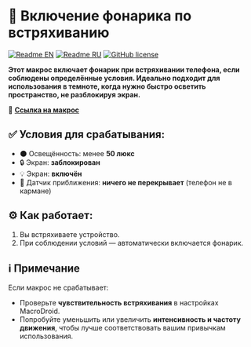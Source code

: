 # 🔦 Включение фонарика по встряхиванию

[![Readme EN](https://img.shields.io/badge/README-EN-blue.svg)](./README.md)
[![Readme RU](https://img.shields.io/badge/README-RU-blue.svg)](./README_RU.md)
[![GitHub license](https://img.shields.io/badge/license-MIT-458a7b.svg)](../LICENSE)

**Этот макрос включает фонарик при встряхивании телефона, если соблюдены определённые условия. Идеально подходит для использования в темноте, когда нужно быстро осветить пространство, не разблокируя экран.**

📲 **[Ссылка на макрос](https://www.macrodroidlink.com/macrostore?id=134)**

## ✅ Условия для срабатывания:
- 🌑 Освещённость: менее **50 люкс**
- 🔒 Экран: **заблокирован**
- 💡 Экран: **включён**
- 📏 Датчик приближения: **ничего не перекрывает** (телефон не в кармане)

## ⚙️ Как работает:
1. Вы встряхиваете устройство.
2. При соблюдении условий — автоматически включается фонарик.

## ℹ️ Примечание
Если макрос не срабатывает:
- Проверьте **чувствительность встряхивания** в настройках MacroDroid.
- Попробуйте уменьшить или увеличить **интенсивность и частоту движения**, чтобы лучше соответствовать вашим привычкам использования.